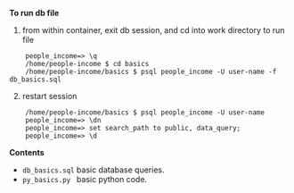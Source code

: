 **To run db file** 


1. from within container, exit db session, and cd into work directory to run file
``` 
    people_income=> \q
    /home/people-income $ cd basics
    /home/people-income/basics $ psql people_income -U user-name -f  db_basics.sql

```

2. restart session 
    
```
    /home/people-income/basics $ psql people_income -U user-name
    people_income=> \dn
    people_income=> set search_path to public, data_query;
    people_income=> \d

```

**Contents**

- ```db_basics.sql``` basic database queries.
- ```py_basics.py ``` basic python code.


